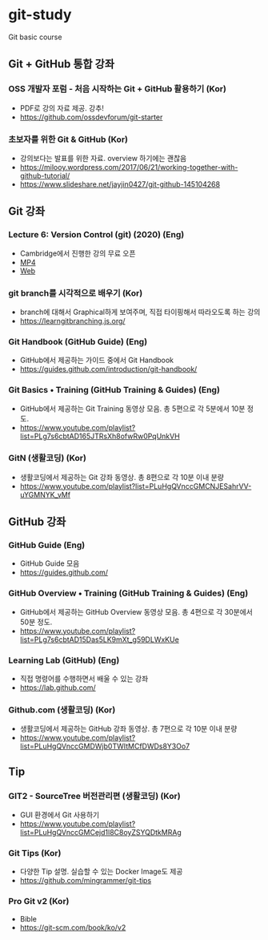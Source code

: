 # git-study
Git basic course


## Git + GitHub 통합 강좌

### OSS 개발자 포럼 - 처음 시작하는 Git + GitHub 활용하기 (Kor)
- PDF로 강의 자료 제공. 강추!
- https://github.com/ossdevforum/git-starter

### 초보자를 위한 Git & GitHub (Kor)
- 강의보다는 발표를 위한 자료. overview 하기에는 괜찮음
- https://milooy.wordpress.com/2017/06/21/working-together-with-github-tutorial/
- https://www.slideshare.net/jayjin0427/git-github-145104268


## Git 강좌

### Lecture 6: Version Control (git) (2020) (Eng)
- Cambridge에서 진행한 강의 무료 오픈
- [MP4](https://www.youtube.com/watch?v=2sjqTHE0zok)
- [Web](https://missing.csail.mit.edu/2020/version-control/)

### git branch를 시각적으로 배우기 (Kor)
- branch에 대해서 Graphical하게 보여주며, 직접 타이핑해서 따라오도록 하는 강의
- https://learngitbranching.js.org/

### Git Handbook (GitHub Guide) (Eng)
- GitHub에서 제공하는 가이드 중에서 Git Handbook
- https://guides.github.com/introduction/git-handbook/

### Git Basics • Training (GitHub Training & Guides) (Eng)
- GitHub에서 제공하는 Git Training 동영상 모음. 총 5편으로 각 5분에서 10분 정도.
- https://www.youtube.com/playlist?list=PLg7s6cbtAD165JTRsXh8ofwRw0PqUnkVH

### GitN (생활코딩) (Kor)
- 생활코딩에서 제공하는 Git 강좌 동영상. 총 8편으로 각 10분 이내 분량
- https://www.youtube.com/playlist?list=PLuHgQVnccGMCNJESahrVV-uYGMNYK_vMf



## GitHub 강좌

### GitHub Guide (Eng)
- GitHub Guide 모음
- https://guides.github.com/

### GitHub Overview • Training (GitHub Training & Guides) (Eng)
- GitHub에서 제공하는 GitHub Overview 동영상 모음. 총 4편으로 각 30분에서 50분 정도.
- https://www.youtube.com/playlist?list=PLg7s6cbtAD15Das5LK9mXt_g59DLWxKUe

### Learning Lab (GitHub) (Eng)
- 직접 명령어를 수행하면서 배울 수 있는 강좌
- https://lab.github.com/

### Github.com (생활코딩) (Kor)
- 생활코딩에서 제공하는 GitHub 강좌 동영상. 총 7편으로 각 10분 이내 분량
- https://www.youtube.com/playlist?list=PLuHgQVnccGMDWjb0TWItMCfDWDs8Y3Oo7



## Tip

### GIT2 - SourceTree 버전관리편 (생활코딩) (Kor)
- GUI 환경에서 Git 사용하기
- https://www.youtube.com/playlist?list=PLuHgQVnccGMCejd1l8C8oyZSYQDtkMRAg

### Git Tips (Kor)
- 다양한 Tip 설명. 실습할 수 있는 Docker Image도 제공
- https://github.com/mingrammer/git-tips

### Pro Git v2 (Kor)
- Bible
- https://git-scm.com/book/ko/v2
